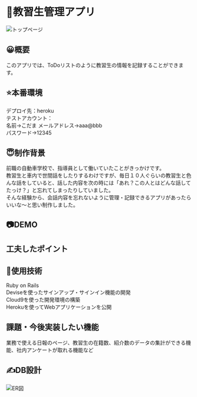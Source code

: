 # 📝教習生管理アプリ  
![トップページ](https://user-images.githubusercontent.com/67770359/91627466-7b681e80-e9f2-11ea-8f67-9961956cd2a1.jpg)  

## 😀概要
このアプリでは、ToDoリストのように教習生の情報を記録することができます。

## ⭐️本番環境
デプロイ先：heroku  
テストアカウント：  
名前→こだま
メールアドレス→aaa@bbb  
パスワード→12345


## 😇制作背景
前職の自動車学校で、指導員として働いていたことがきっかけです。  
教習生と車内で世間話をしたりするわけですが、毎日１０人ぐらいの教習生と色んな話をしていると、話した内容を次の時には「あれ？この人とはどんな話してたっけ？」と忘れてしまったりしていました。  
そんな経験から、会話内容を忘れないように管理・記録できるアプリがあったらいいな〜と思い制作しました。

## 📷DEMO


## 工夫したポイント  


## 💪使用技術
Ruby on Rails  
Deviseを使ったサインアップ・サインイン機能の開発  
Cloud9を使った開発環境の構築  
Herokuを使ってWebアプリケーションを公開  

## 課題・今後実装したい機能
業務で使える日報のページ、教習生の在籍数、紹介数のデータの集計ができる機能、社内アンケートが取れる機能など  

## ✍️DB設計
![ER図](https://user-images.githubusercontent.com/67770359/91627996-95a3fb80-e9f6-11ea-8363-adf47f1b4e82.png)

